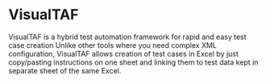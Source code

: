 # VisualTAF 

VisualTAF is a hybrid test automation framework for rapid and easy test case creation
Unlike other tools where you need complex XML configuration, VisualTAF allows creation of test cases in Excel by just copy/pasting instructions on one sheet and linking them to test data kept in separate sheet of the same Excel.
